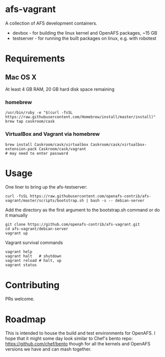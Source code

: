 # afs-vagrant
A collection of AFS development containers.
* devbox - for building the linux kernel and OpenAFS packages, ~15 GB
* testserver - for running the built packages on linux, e.g. with robotest

# Requirements
## Mac OS X
At least 4 GB RAM, 20 GB hard disk space remaining
### homebrew
```
/usr/bin/ruby -e "$(curl -fsSL https://raw.githubusercontent.com/Homebrew/install/master/install)"
brew tap caskroom/cask
```
### VirtualBox and Vagrant via homebrew
```
brew install Caskroom/cask/virtualbox Caskroom/cask/virtualbox-extension-pack Caskroom/cask/vagrant
# may need to enter password
```

# Usage
One liner to bring up the afs-testserver:
```
curl -fsSL https://raw.githubusercontent.com/openafs-contrib/afs-vagrant/master/scripts/bootstrap.sh | bash -s -- debian-server
```
Add the directory as the first argument to the bootstrap.sh command or do it manually
```
git clone https://github.com/openafs-contrib/afs-vagrant.git
cd afs-vagrant/debian-server
vagrant up
```
Vagrant survival commands
```
vagrant help
vagrant halt   # shutdown
vagrant reload # halt, up
vagrant status
```
# Contributing
PRs welcome.

# Roadmap
This is intended to house the build and test environments for OpenAFS. I hope that
it might some day look similar to Chef's bento repo: https://github.com/chef/bento
though for all the kernels and OpenAFS versions we have and can mash together.
